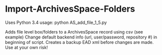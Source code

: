 # Import-ArchivesSpace-Folders
Uses Python 3.4
usage: 
python AS_add_file_1_5.py

Adds file level box/folders to a ArchivesSpace record using csv (see example)
Change default backend info (url, user/password, repository #) in beginning of script.
Creates a backup EAD xml before changes are made.
Use at your own risk!
